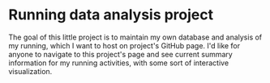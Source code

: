 # Running data analysis project
The goal of this little project is to maintain my own database and analysis of my running, which I want to host on project's GitHub page.  I'd like for anyone to navigate to this project's page and see current summary information for my running activities, with some sort of interactive visualization.



